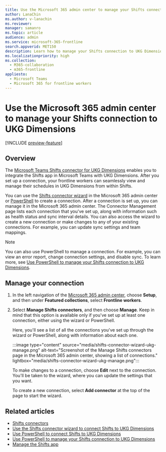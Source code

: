 ```yaml
---
title: Use the Microsoft 365 admin center to manage your Shifts connection to UKG Dimensions
author: LanaChin
ms.author: v-lanachin
ms.reviewer:
manager: samanro
ms.topic: article
audience: admin
ms.service: microsoft-365-frontline
search.appverid: MET150
description: Learn how to manage your Shifts connection to UKG Dimensions in the Microsoft 365 admin center.
ms.localizationpriority: high
ms.collection:
  - M365-collaboration
  - m365-frontline
appliesto:
  - Microsoft Teams
  - Microsoft 365 for frontline workers
---
```


# Use the Microsoft 365 admin center to manage your Shifts connection to UKG Dimensions

[!INCLUDE [preview-feature](includes/preview-feature.md)]

## Overview

The [Microsoft Teams Shifts connector for UKG Dimensions](shifts-connectors.md#microsoft-teams-shifts-connector-for-ukg-dimensions) enables you to integrate the Shifts app in Microsoft Teams with UKG Dimensions. After you set up a connection, your frontline workers can seamlessly view and manage their schedules in UKG Dimensions from within Shifts.

You can use the [Shifts connector wizard](shifts-connector-wizard-ukg.md) in the Microsoft 365 admin center or [PowerShell](shifts-connector-ukg-powershell-setup.md) to create a connection. After a connection is set up, you can manage it in the Microsoft 365 admin center. The Connector Management page lists each connection that you've set up, along with information such as health status and sync interval details. You can also access the wizard to create a new connection or make changes to any of your existing connections. For example, you can update sync settings and team mappings.

> [!NOTE]
> You can also use PowerShell to manage a connection. For example, you can view an error report, change connection settings, and disable sync. To learn more, see [Use PowerShell to manage your Shifts connection to UKG Dimensions](shifts-connector-ukg-powershell-manage.md).

## Manage your connection

1. In the left navigation of the [Microsoft 365 admin center](https://admin.microsoft.com/), choose **Setup**, and then under **Featured collections**, select **Frontline workers**.
2. Select **Manage Shifts connectors**, and then choose **Manage**. Keep in mind that this option is available only if you've set up at least one connection, either using the wizard or PowerShell.

    Here, you'll see a list of all the connections you've set up through the wizard or PowerShell, along with information about each one.

    :::image type="content" source="media/shifts-connector-wizard-ukg-manage.png" alt-text="Screenshot of the Manage Shifts connectors page in the Microsoft 365 admin center, showing a list of connections." lightbox="media/shifts-connector-wizard-ukg-manage.png":::

    To make changes to a connection, choose **Edit** next to the connection. You'll be taken to the wizard, where you can update the settings that you want.

    To create a new connection, select **Add connector** at the top of the page to start the wizard.


## Related articles

- [Shifts connectors](shifts-connectors.md)
- [Use the Shifts connector wizard to connect Shifts to UKG Dimensions](shifts-connector-wizard-ukg.md)
- [Use PowerShell to connect Shifts to UKG Dimensions](shifts-connector-ukg-powershell-setup.md)
- [Use PowerShell to manage your Shifts connection to UKG Dimensions](shifts-connector-ukg-powershell-manage.md)
- [Manage the Shifts app](/microsoftteams/expand-teams-across-your-org/shifts/manage-the-shifts-app-for-your-organization-in-teams?bc=/microsoft-365/frontline/breadcrumb/toc.json&toc=/microsoft-365/frontline/toc.json)
